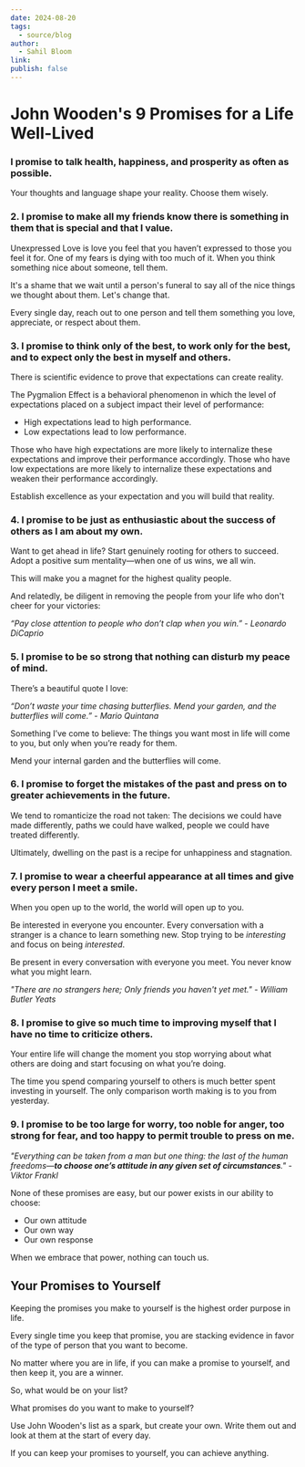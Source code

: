 ```yaml
---
date: 2024-08-20
tags:
  - source/blog
author:
  - Sahil Bloom
link: 
publish: false
---
```

# John Wooden's 9 Promises for a Life Well-Lived




### I promise to talk health, happiness, and prosperity as often as possible.

Your thoughts and language shape your reality. Choose them wisely.

### 2. I promise to make all my friends know there is something in them that is special and that I value.

Unexpressed Love is love you feel that you haven’t expressed to those you feel it for. One of my fears is dying with too much of it. When you think something nice about someone, tell them.

It's a shame that we wait until a person's funeral to say all of the nice things we thought about them. Let's change that.

Every single day, reach out to one person and tell them something you love, appreciate, or respect about them.

### 3. I promise to think only of the best, to work only for the best, and to expect only the best in myself and others.

There is scientific evidence to prove that expectations can create reality.

The Pygmalion Effect is a behavioral phenomenon in which the level of expectations placed on a subject impact their level of performance:

- High expectations lead to high performance.
- Low expectations lead to low performance.

Those who have high expectations are more likely to internalize these expectations and improve their performance accordingly. Those who have low expectations are more likely to internalize these expectations and weaken their performance accordingly.

Establish excellence as your expectation and you will build that reality.


### 4. I promise to be just as enthusiastic about the success of others as I am about my own.

Want to get ahead in life? Start genuinely rooting for others to succeed. Adopt a positive sum mentality—when one of us wins, we all win.

This will make you a magnet for the highest quality people.

And relatedly, be diligent in removing the people from your life who don't cheer for your victories:

_“Pay close attention to people who don’t clap when you win.” - Leonardo DiCaprio_


### 5. I promise to be so strong that nothing can disturb my peace of mind.

There’s a beautiful quote I love:

_“Don’t waste your time chasing butterflies. Mend your garden, and the butterflies will come.” - Mario Quintana_

Something I’ve come to believe: The things you want most in life will come to you, but only when you’re ready for them.

Mend your internal garden and the butterflies will come.


### 6. I promise to forget the mistakes of the past and press on to greater achievements in the future.

We tend to romanticize the road not taken: The decisions we could have made differently, paths we could have walked, people we could have treated differently.

Ultimately, dwelling on the past is a recipe for unhappiness and stagnation.



### 7. I promise to wear a cheerful appearance at all times and give every person I meet a smile.

When you open up to the world, the world will open up to you.

Be interested in everyone you encounter. Every conversation with a stranger is a chance to learn something new. Stop trying to be _interesting_ and focus on being _interested_.

Be present in every conversation with everyone you meet. You never know what you might learn.

_"There are no strangers here; Only friends you haven't yet met." - William Butler Yeats_


### 8. I promise to give so much time to improving myself that I have no time to criticize others.

Your entire life will change the moment you stop worrying about what others are doing and start focusing on what you’re doing.

The time you spend comparing yourself to others is much better spent investing in yourself. The only comparison worth making is to you from yesterday.


### 9. I promise to be too large for worry, too noble for anger, too strong for fear, and too happy to permit trouble to press on me.

_"Everything can be taken from a man but one thing: the last of the human freedoms—_**_to choose one’s attitude in any given set of circumstances_**_." - Viktor Frankl_

None of these promises are easy, but our power exists in our ability to choose:

- Our own attitude
- Our own way
- Our own response

When we embrace that power, nothing can touch us.



## Your Promises to Yourself

Keeping the promises you make to yourself is the highest order purpose in life.

Every single time you keep that promise, you are stacking evidence in favor of the type of person that you want to become.

No matter where you are in life, if you can make a promise to yourself, and then keep it, you are a winner.

So, what would be on your list?

What promises do you want to make to yourself?

Use John Wooden's list as a spark, but create your own. Write them out and look at them at the start of every day.

If you can keep your promises to yourself, you can achieve anything.
